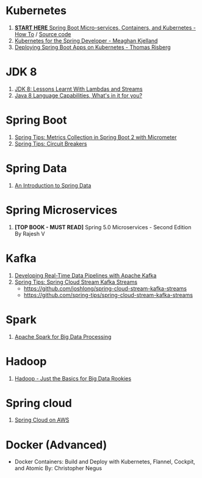 # Kubernetes
1. [**START HERE** Spring Boot Micro-services, Containers, and Kubernetes - How To](https://www.youtube.com/watch?v=Bcs-inRnLDc) / [Source code](https://github.com/saturnism/spring-boot-docker/tree/master/examples)
2. [Kubernetes for the Spring Developer - Meaghan Kjelland](https://www.youtube.com/watch?v=OsWXtVbTnv0)
3. [Deploying Spring Boot Apps on Kubernetes - Thomas Risberg](https://www.youtube.com/watch?v=RelPurLZnII)

# JDK 8
1. [JDK 8: Lessons Learnt With Lambdas and Streams](https://www.youtube.com/watch?v=wZKmA6XodNE)
2. [Java 8 Language Capabilities, What's in it for you?](https://www.youtube.com/watch?v=j9nj5dTo54Q)

# Spring Boot
1. [Spring Tips: Metrics Collection in Spring Boot 2 with Micrometer](https://www.youtube.com/watch?v=JAdxO1XboJY)
2. [Spring Tips: Circuit Breakers](https://www.youtube.com/watch?v=Kc7dDxn9cUg)

# Spring Data
1. [An Introduction to Spring Data](https://www.youtube.com/watch?v=jIae_pcG-9M)

# Spring Microservices
1. **[TOP BOOK - MUST READ]** Spring 5.0 Microservices - Second Edition By Rajesh V

# Kafka
1. [Developing Real-Time Data Pipelines with Apache Kafka](https://www.youtube.com/watch?v=GRPLRONVDWY)
2. [Spring Tips: Spring Cloud Stream Kafka Streams](https://www.youtube.com/watch?v=YPDzcmqwCNo)  
	- https://github.com/joshlong/spring-cloud-stream-kafka-streams﻿
	- https://github.com/spring-tips/spring-cloud-stream-kafka-streams﻿

# Spark
1. [Apache Spark for Big Data Processing](https://www.youtube.com/watch?v=Zv_mnjYhFAk)

# Hadoop
1. [Hadoop - Just the Basics for Big Data Rookies](https://www.youtube.com/watch?v=xYnS9PQRXTg)

# Spring cloud
1. [Spring Cloud on AWS](https://www.youtube.com/watch?v=Qq3CTHRLEwc)

# Docker (Advanced)
- Docker Containers: Build and Deploy with Kubernetes, Flannel, Cockpit, and Atomic By: Christopher Negus